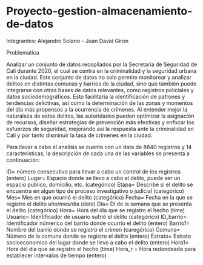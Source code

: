 # Proyecto-gestion-almacenamiento-de-datos
Integrantes:
Alejandro Solano - Juan David Girón

Problematica

Analizar un conjunto de datos recopilados por la Secretaría de Seguridad de Cali durante 2020, el cual se centra en la criminalidad y la seguridad urbana en la ciudad. Este conjunto de datos no solo permite monitorear y analizar delitos en distintas comunas y barrios de la ciudad, sino que también puede integrarse con otras bases de datos relevantes, como registros policiales y datos sociodemográficos. Esto facilitaría la identificación de patrones y tendencias delictivas, así como la determinación de las zonas y momentos del día más propensos a la ocurrencia de crímenes. Al entender mejor la naturaleza de estos delitos, las autoridades pueden optimizar la asignación de recursos, diseñar estrategias de prevención más efectivas y enfocar los esfuerzos de seguridad, mejorando así la respuesta ante la criminalidad en Cali y por tanto disminuir la tasa de crimenes en la ciudad.

Para llevar a cabo el analisis se cuenta con un data de 8640 registros y 14 caracteristicas, la descripción de cada una de las variables se presenta a continuación:

ID= número consecutivo para llevar a cabo un control de los registros (entero)
Lugar= Espacio donde se llevo a cabo el delito, puede ser un espacio publico, domicilio, etc. (categórico)
Etapa= Describe si el delito se encuentra en algun tipo de proceso investigativo o judicial (categórico)
Mes= Mes en que ocurrió el delito (categórico)
Fecha= Fecha en la que se registro el delito año/mes/dia (date)
Dia= Dí de la semana que se presenta el delito (categórico)
Hora= Hora del día que se registro el hecho (time)
Usuario= Identificador de usuario sufrió el delito (categórico)
ID_barrio= Identificador númerico del barrio donde ocurrio el delito (entero)
Barrio1= Nombre del barrio donde se registro el crimen (caregórico)
Comuna= Número de la comuna donde se registro el delito (entero)
Estrato= Estrato socioeconomico del lugar donde se llevo a cabo el delito (entero)
Hora1= Hora del dia que se registro el hecho (time)
Hora_r = Hora redondeada para establecer intervalos de tiempo (entero)
